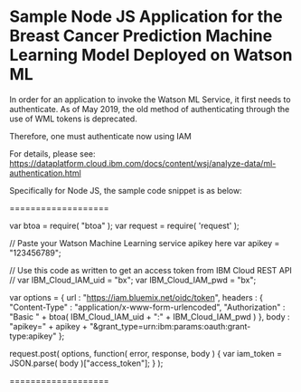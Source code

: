 # Sample Node JS Application for the Breast Cancer Prediction Machine Learning Model Deployed on Watson ML

In order for an application to invoke the Watson ML Service, it first needs to authenticate.  As of May 2019, the old method of authenticating through the use of WML tokens is deprecated.

Therefore, one must authenticate now using IAM

For details, please see:
https://dataplatform.cloud.ibm.com/docs/content/wsj/analyze-data/ml-authentication.html

Specifically for Node JS, the sample code snippet is as below:

===================

var btoa    = require( "btoa" );
var request = require( 'request' );

// Paste your Watson Machine Learning service apikey here
var apikey = "123456789";

// Use this code as written to get an access token from IBM Cloud REST API
//
var IBM_Cloud_IAM_uid = "bx";
var IBM_Cloud_IAM_pwd = "bx";

var options = { url     : "https://iam.bluemix.net/oidc/token",
                headers : { "Content-Type"  : "application/x-www-form-urlencoded",
                            "Authorization" : "Basic " + btoa( IBM_Cloud_IAM_uid + ":" + IBM_Cloud_IAM_pwd ) },
                body    : "apikey=" + apikey + "&grant_type=urn:ibm:params:oauth:grant-type:apikey" };

request.post( options, function( error, response, body )
{
    var iam_token = JSON.parse( body )["access_token"];
} );

===================
